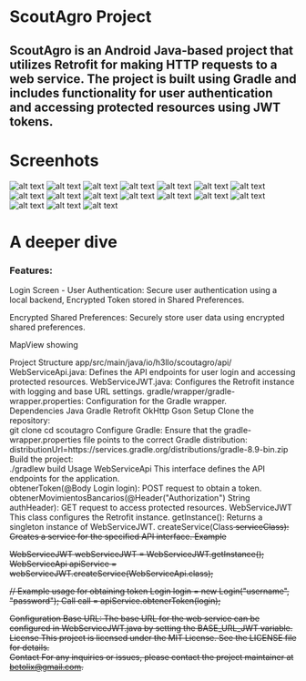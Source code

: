 # ScoutAgro Project

## ScoutAgro is an Android Java-based project that utilizes Retrofit for making HTTP requests to a web service. The project is built using Gradle and includes functionality for user authentication and accessing protected resources using JWT tokens.  

# Screenhots

![alt text](https://github.com/betolix/ScoutAgro/blob/main/Screenshots/001.png?raw=true)
![alt text](https://github.com/betolix/ScoutAgro/blob/main/Screenshots/002.png?raw=true)
![alt text](https://github.com/betolix/ScoutAgro/blob/main/Screenshots/003.png?raw=true)
![alt text](https://github.com/betolix/ScoutAgro/blob/main/Screenshots/004.png?raw=true)
![alt text](https://github.com/betolix/ScoutAgro/blob/main/Screenshots/005.png?raw=true)
![alt text](https://github.com/betolix/ScoutAgro/blob/main/Screenshots/006.png?raw=true)
![alt text](https://github.com/betolix/ScoutAgro/blob/main/Screenshots/007.png?raw=true)
![alt text](https://github.com/betolix/ScoutAgro/blob/main/Screenshots/008.png?raw=true)
![alt text](https://github.com/betolix/ScoutAgro/blob/main/Screenshots/009.png?raw=true)
![alt text](https://github.com/betolix/ScoutAgro/blob/main/Screenshots/010.png?raw=true)
![alt text](https://github.com/betolix/ScoutAgro/blob/main/Screenshots/011.png?raw=true)
![alt text](https://github.com/betolix/ScoutAgro/blob/main/Screenshots/012.png?raw=true)
![alt text](https://github.com/betolix/ScoutAgro/blob/main/Screenshots/013.png?raw=true)
![alt text](https://github.com/betolix/ScoutAgro/blob/main/Screenshots/014.png?raw=true)
![alt text](https://github.com/betolix/ScoutAgro/blob/main/Screenshots/015.png?raw=true)
![alt text](https://github.com/betolix/ScoutAgro/blob/main/Screenshots/016.png?raw=true)
![alt text](https://github.com/betolix/ScoutAgro/blob/main/Screenshots/017.png?raw=true)

<!--- ### INTRO PARAGRAPH ( SEO Value keywords ) Deeper dive -->
# A deeper dive

### Features:

Login Screen - User Authentication: Secure user authentication using a local backend, Encrypted Token stored in Shared Preferences.

Encrypted Shared Preferences: Securely store user data using encrypted shared preferences.

MapView showing


Project Structure
app/src/main/java/io/h3llo/scoutagro/api/  
WebServiceApi.java: Defines the API endpoints for user login and accessing protected resources.
WebServiceJWT.java: Configures the Retrofit instance with logging and base URL settings.
gradle/wrapper/gradle-wrapper.properties: Configuration for the Gradle wrapper.  
Dependencies
Java
Gradle
Retrofit
OkHttp
Gson
Setup
Clone the repository:  
git clone <repository-url>
cd scoutagro
Configure Gradle: Ensure that the gradle-wrapper.properties file points to the correct Gradle distribution:  
distributionUrl=https\://services.gradle.org/distributions/gradle-8.9-bin.zip
Build the project:  
./gradlew build
Usage
WebServiceApi
This interface defines the API endpoints for the application.  
obtenerToken(@Body Login login): POST request to obtain a token.
obtenerMovimientosBancarios(@Header("Authorization") String authHeader): GET request to access protected resources.
WebServiceJWT
This class configures the Retrofit instance.
getInstance(): Returns a singleton instance of WebServiceJWT.
createService(Class<S> serviceClass): Creates a service for the specified API interface.
Example

WebServiceJWT webServiceJWT = WebServiceJWT.getInstance();
WebServiceApi apiService = webServiceJWT.createService(WebServiceApi.class);

// Example usage for obtaining token
Login login = new Login("username", "password");
Call<Resp> call = apiService.obtenerToken(login);


Configuration
Base URL: The base URL for the web service can be configured in WebServiceJWT.java by setting the BASE_URL_JWT variable.
License
This project is licensed under the MIT License. See the LICENSE file for details.  
Contact
For any inquiries or issues, please contact the project maintainer at betolix@gmail.com.
